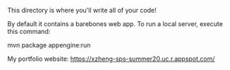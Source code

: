 This directory is where you'll write all of your code!

By default it contains a barebones web app. To run a local server, execute this
command:

mvn package appengine:run

My portfolio website: https://xzheng-sps-summer20.uc.r.appspot.com/
